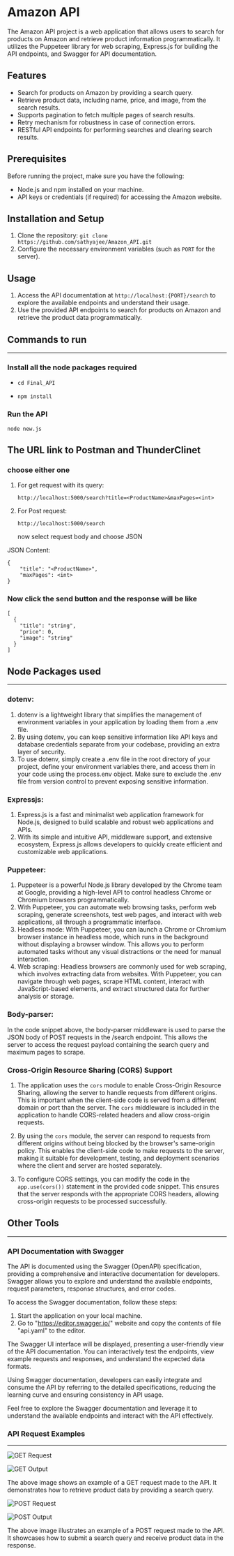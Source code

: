 # Amazon API

The Amazon API project is a web application that allows users to search for products on Amazon and retrieve product information programmatically. It utilizes the Puppeteer library for web scraping, Express.js for building the API endpoints, and Swagger for API documentation.

## Features

- Search for products on Amazon by providing a search query.
- Retrieve product data, including name, price, and image, from the search results.
- Supports pagination to fetch multiple pages of search results.
- Retry mechanism for robustness in case of connection errors.
- RESTful API endpoints for performing searches and clearing search results.

## Prerequisites

Before running the project, make sure you have the following:

- Node.js and npm installed on your machine.
- API keys or credentials (if required) for accessing the Amazon website.

## Installation and Setup

1. Clone the repository: `git clone https://github.com/sathyajee/Amazon_API.git`
2. Configure the necessary environment variables (such as `PORT` for the server).

## Usage

1. Access the API documentation at `http://localhost:{PORT}/search` to explore the available endpoints and understand their usage.
2. Use the provided API endpoints to search for products on Amazon and retrieve the product data programmatically.


## Commands to run
<hr>

### Install all the node packages required
* ```cd Final_API```

* ```npm install```

### Run the API
```node new.js```

## The URL link to Postman and ThunderClinet
### choose either one
1. For get request with its query:

    ```http://localhost:5000/search?title=<ProductName>&maxPages=<int>```

2. For Post request:

    ```http://localhost:5000/search```

    now select request body and choose JSON

JSON Content:

```
{ 
    "title": "<ProductName>", 
    "maxPages": <int>
}
```

### Now click the send button and the response will be like

``` 
[
  {
    "title": "string",
    "price": 0,
    "image": "string"
  }
]
```


## Node Packages used
<hr>

### dotenv:
1. dotenv is a lightweight library that simplifies the management of environment variables in your application by loading them from a .env file.
2. By using dotenv, you can keep sensitive information like API keys and database credentials separate from your codebase, providing an extra layer of security.
3. To use dotenv, simply create a .env file in the root directory of your project, define your environment variables there, and access them in your code using the process.env object. Make sure to exclude the .env file from version control to prevent exposing sensitive information.

### Expressjs:
1. Express.js is a fast and minimalist web application framework for Node.js, designed to build scalable and robust web applications and APIs.
2. With its simple and intuitive API, middleware support, and extensive ecosystem, Express.js allows developers to quickly create efficient and customizable web applications.

### Puppeteer:
1. Puppeteer is a powerful Node.js library developed by the Chrome team at Google, providing a high-level API to control headless Chrome or Chromium browsers programmatically.
2. With Puppeteer, you can automate web browsing tasks, perform web scraping, generate screenshots, test web pages, and interact with web applications, all through a programmatic interface.
3. Headless mode: With Puppeteer, you can launch a Chrome or Chromium browser instance in headless mode, which runs in the background without displaying a browser window. This allows you to perform automated tasks without any visual distractions or the need for manual interaction.
4. Web scraping: Headless browsers are commonly used for web scraping, which involves extracting data from websites. With Puppeteer, you can navigate through web pages, scrape HTML content, interact with JavaScript-based elements, and extract structured data for further analysis or storage.

### Body-parser:
In the code snippet above, the body-parser middleware is used to parse the JSON body of POST requests in the /search endpoint. This allows the server to access the request payload containing the search query and maximum pages to scrape.

### Cross-Origin Resource Sharing (CORS) Support

1. The application uses the `cors` module to enable Cross-Origin Resource Sharing, allowing the server to handle requests from different origins. This is important when the client-side code is served from a different domain or port than the server. The `cors` middleware is included in the application to handle CORS-related headers and allow cross-origin requests.

2. By using the `cors` module, the server can respond to requests from different origins without being blocked by the browser's same-origin policy. This enables the client-side code to make requests to the server, making it suitable for development, testing, and deployment scenarios where the client and server are hosted separately.

3. To configure CORS settings, you can modify the code in the `app.use(cors())` statement in the provided code snippet. This ensures that the server responds with the appropriate CORS headers, allowing cross-origin requests to be processed successfully.

## Other Tools
<hr>

### API Documentation with Swagger

The API is documented using the Swagger (OpenAPI) specification, providing a comprehensive and interactive documentation for developers. Swagger allows you to explore and understand the available endpoints, request parameters, response structures, and error codes.

To access the Swagger documentation, follow these steps:

1. Start the application on your local machine.
2. Go to "https://editor.swagger.io/" website and copy the contents of file "api.yaml" to the editor. 

The Swagger UI interface will be displayed, presenting a user-friendly view of the API documentation. You can interactively test the endpoints, view example requests and responses, and understand the expected data formats.

Using Swagger documentation, developers can easily integrate and consume the API by referring to the detailed specifications, reducing the learning curve and ensuring consistency in API usage.

Feel free to explore the Swagger documentation and leverage it to understand the available endpoints and interact with the API effectively.

### API Request Examples
<hr>

![GET Request](Images/get.png)

![GET Output](Images/get_output.png)

The above image shows an example of a GET request made to the API. It demonstrates how to retrieve product data by providing a search query.

![POST Request](Images/post.png)

![POST Output](Images/post_output.png)

The above image illustrates an example of a POST request made to the API. It showcases how to submit a search query and receive product data in the response.

